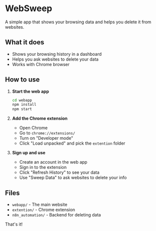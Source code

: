 # WebSweep

A simple app that shows your browsing data and helps you delete it from websites.

## What it does

- Shows your browsing history in a dashboard
- Helps you ask websites to delete your data
- Works with Chrome browser

## How to use

1. **Start the web app**
   ```bash
   cd webapp
   npm install
   npm start
   ```

2. **Add the Chrome extension**
   - Open Chrome
   - Go to `chrome://extensions/`
   - Turn on "Developer mode"
   - Click "Load unpacked" and pick the `extention` folder

3. **Sign up and use**
   - Create an account in the web app
   - Sign in to the extension
   - Click "Refresh History" to see your data
   - Use "Sweep Data" to ask websites to delete your info

## Files

- `webapp/` - The main website
- `extention/` - Chrome extension
- `n8n_automation/` - Backend for deleting data

That's it!
